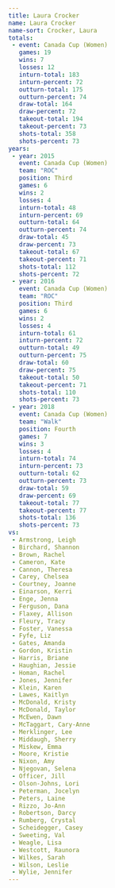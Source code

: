 ```yaml
---
title: Laura Crocker
name: Laura Crocker
name-sort: Crocker, Laura
totals:
 - event: Canada Cup (Women)
   games: 19
   wins: 7
   losses: 12
   inturn-total: 183
   inturn-percent: 72
   outturn-total: 175
   outturn-percent: 74
   draw-total: 164
   draw-percent: 72
   takeout-total: 194
   takeout-percent: 73
   shots-total: 358
   shots-percent: 73
years:
 - year: 2015
   event: Canada Cup (Women)
   team: "ROC"
   position: Third
   games: 6
   wins: 2
   losses: 4
   inturn-total: 48
   inturn-percent: 69
   outturn-total: 64
   outturn-percent: 74
   draw-total: 45
   draw-percent: 73
   takeout-total: 67
   takeout-percent: 71
   shots-total: 112
   shots-percent: 72
 - year: 2016
   event: Canada Cup (Women)
   team: "ROC"
   position: Third
   games: 6
   wins: 2
   losses: 4
   inturn-total: 61
   inturn-percent: 72
   outturn-total: 49
   outturn-percent: 75
   draw-total: 60
   draw-percent: 75
   takeout-total: 50
   takeout-percent: 71
   shots-total: 110
   shots-percent: 73
 - year: 2018
   event: Canada Cup (Women)
   team: "Walk"
   position: Fourth
   games: 7
   wins: 3
   losses: 4
   inturn-total: 74
   inturn-percent: 73
   outturn-total: 62
   outturn-percent: 73
   draw-total: 59
   draw-percent: 69
   takeout-total: 77
   takeout-percent: 77
   shots-total: 136
   shots-percent: 73
vs:
 - Armstrong, Leigh
 - Birchard, Shannon
 - Brown, Rachel
 - Cameron, Kate
 - Cannon, Theresa
 - Carey, Chelsea
 - Courtney, Joanne
 - Einarson, Kerri
 - Enge, Jenna
 - Ferguson, Dana
 - Flaxey, Allison
 - Fleury, Tracy
 - Foster, Vanessa
 - Fyfe, Liz
 - Gates, Amanda
 - Gordon, Kristin
 - Harris, Briane
 - Haughian, Jessie
 - Homan, Rachel
 - Jones, Jennifer
 - Klein, Karen
 - Lawes, Kaitlyn
 - McDonald, Kristy
 - McDonald, Taylor
 - McEwen, Dawn
 - McTaggart, Cary-Anne
 - Merklinger, Lee
 - Middaugh, Sherry
 - Miskew, Emma
 - Moore, Kristie
 - Nixon, Amy
 - Njegovan, Selena
 - Officer, Jill
 - Olson-Johns, Lori
 - Peterman, Jocelyn
 - Peters, Laine
 - Rizzo, Jo-Ann
 - Robertson, Darcy
 - Rumberg, Crystal
 - Scheidegger, Casey
 - Sweeting, Val
 - Weagle, Lisa
 - Westcott, Raunora
 - Wilkes, Sarah
 - Wilson, Leslie
 - Wylie, Jennifer
---
```

